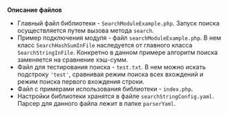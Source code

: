 **Описание файлов**
* Главный файл библиотеки - `SearchModuleExample.php`. Запуск поиска осуществляется путем вызова метода `search`.
* Пример подключения модуля - файл `searchModuleExample.php`. В нем класс `SearchHashSumInFile` наследуется от главного класса `SearchStringInFile`. Конкретно в данном примере алгоритм поиска заменяется на сравнение хэш-сумм.
* Файл для тестирования поиска - `test.txt`. В нем можно искать подстроку `'test'`, сравнивая режим поиска всех вхождений и режим поиска первого вхождения строки.
* Файл с примерами использования библиотеки - `index.php`.
* Настройки библиотеки хранятся в файле `searchStringConfig.yaml`. Парсер для данного файла лежит в папке `parserYaml`.
